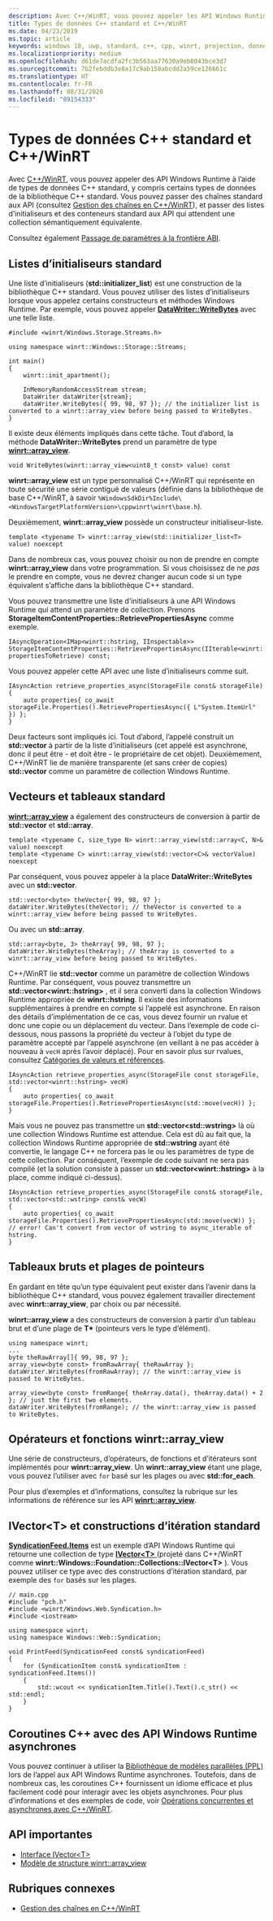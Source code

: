 ```yaml
---
description: Avec C++/WinRT, vous pouvez appeler les API Windows Runtime à l’aide de types de données C++ standard.
title: Types de données C++ standard et C++/WinRT
ms.date: 04/23/2019
ms.topic: article
keywords: windows 10, uwp, standard, c++, cpp, winrt, projection, données, types
ms.localizationpriority: medium
ms.openlocfilehash: d61de7acdfa2fc3b563aa77630a9eb8043bce3d7
ms.sourcegitcommit: 7b2febddb3e8a17c9ab158abcdd2a59ce126661c
ms.translationtype: HT
ms.contentlocale: fr-FR
ms.lasthandoff: 08/31/2020
ms.locfileid: "89154333"
---
```

# <a name="standard-c-data-types-and-cwinrt"></a>Types de données C++ standard et C++/WinRT

Avec [C++/WinRT](./intro-to-using-cpp-with-winrt.md), vous pouvez appeler des API Windows Runtime à l’aide de types de données C++ standard, y compris certains types de données de la bibliothèque C++ standard. Vous pouvez passer des chaînes standard aux API (consultez [Gestion des chaînes en C++/WinRT](strings.md)), et passer des listes d’initialiseurs et des conteneurs standard aux API qui attendent une collection sémantiquement équivalente.

Consultez également [Passage de paramètres à la frontière ABI](./pass-parms-to-abi.md).

## <a name="standard-initializer-lists"></a>Listes d’initialiseurs standard
Une liste d’initialiseurs (**std::initializer_list**) est une construction de la bibliothèque C++ standard. Vous pouvez utiliser des listes d’initialiseurs lorsque vous appelez certains constructeurs et méthodes Windows Runtime. Par exemple, vous pouvez appeler [**DataWriter::WriteBytes**](/uwp/api/windows.storage.streams.datawriter.writebytes) avec une telle liste.

```cppwinrt
#include <winrt/Windows.Storage.Streams.h>

using namespace winrt::Windows::Storage::Streams;

int main()
{
    winrt::init_apartment();

    InMemoryRandomAccessStream stream;
    DataWriter dataWriter{stream};
    dataWriter.WriteBytes({ 99, 98, 97 }); // the initializer list is converted to a winrt::array_view before being passed to WriteBytes.
}
```

Il existe deux éléments impliqués dans cette tâche. Tout d’abord, la méthode **DataWriter::WriteBytes** prend un paramètre de type [**winrt::array_view**](/uwp/cpp-ref-for-winrt/array-view).

```cppwinrt
void WriteBytes(winrt::array_view<uint8_t const> value) const
```

**winrt::array_view** est un type personnalisé C++/WinRT qui représente en toute sécurité une série contiguë de valeurs (définie dans la bibliothèque de base C++/WinRT, à savoir `%WindowsSdkDir%Include\<WindowsTargetPlatformVersion>\cppwinrt\winrt\base.h`).

Deuxièmement, **winrt::array_view** possède un constructeur initialiseur-liste.

```cppwinrt
template <typename T> winrt::array_view(std::initializer_list<T> value) noexcept
```

Dans de nombreux cas, vous pouvez choisir ou non de prendre en compte **winrt::array_view** dans votre programmation. Si vous choisissez de ne *pas* le prendre en compte, vous ne devrez changer aucun code si un type équivalent s’affiche dans la bibliothèque C++ standard.

Vous pouvez transmettre une liste d’initialiseurs à une API Windows Runtime qui attend un paramètre de collection. Prenons **StorageItemContentProperties::RetrievePropertiesAsync** comme exemple.

```cppwinrt
IAsyncOperation<IMap<winrt::hstring, IInspectable>> StorageItemContentProperties::RetrievePropertiesAsync(IIterable<winrt::hstring> propertiesToRetrieve) const;
```

Vous pouvez appeler cette API avec une liste d’initialiseurs comme suit.

```cppwinrt
IAsyncAction retrieve_properties_async(StorageFile const& storageFile)
{
    auto properties{ co_await storageFile.Properties().RetrievePropertiesAsync({ L"System.ItemUrl" }) };
}
```

Deux facteurs sont impliqués ici. Tout d’abord, l’appelé construit un **std::vector** à partir de la liste d’initialiseurs (cet appelé est asynchrone, donc il peut être - et doit être - le propriétaire de cet objet). Deuxièmement, C++/WinRT lie de manière transparente (et sans créer de copies) **std::vector** comme un paramètre de collection Windows Runtime.

## <a name="standard-arrays-and-vectors"></a>Vecteurs et tableaux standard
[**winrt::array_view**](/uwp/cpp-ref-for-winrt/array-view) a également des constructeurs de conversion à partir de **std::vector** et **std::array**.

```cppwinrt
template <typename C, size_type N> winrt::array_view(std::array<C, N>& value) noexcept
template <typename C> winrt::array_view(std::vector<C>& vectorValue) noexcept
```

Par conséquent, vous pouvez appeler à la place **DataWriter::WriteBytes** avec un **std::vector**.

```cppwinrt
std::vector<byte> theVector{ 99, 98, 97 };
dataWriter.WriteBytes(theVector); // theVector is converted to a winrt::array_view before being passed to WriteBytes.
```

Ou avec un **std::array**.

```cppwinrt
std::array<byte, 3> theArray{ 99, 98, 97 };
dataWriter.WriteBytes(theArray); // theArray is converted to a winrt::array_view before being passed to WriteBytes.
```

C++/WinRT lie **std::vector** comme un paramètre de collection Windows Runtime. Par conséquent, vous pouvez transmettre un **std::vector&lt;winrt::hstring&gt;** , et il sera converti dans la collection Windows Runtime appropriée de **winrt::hstring**. Il existe des informations supplémentaires à prendre en compte si l’appelé est asynchrone. En raison des détails d’implémentation de ce cas, vous devez fournir un rvalue et donc une copie ou un déplacement du vecteur. Dans l’exemple de code ci-dessous, nous passons la propriété du vecteur à l’objet du type de paramètre accepté par l’appelé asynchrone (en veillant à ne pas accéder à nouveau à `vecH` après l’avoir déplacé). Pour en savoir plus sur rvalues, consultez [Catégories de valeurs et références](cpp-value-categories.md).

```cppwinrt
IAsyncAction retrieve_properties_async(StorageFile const storageFile, std::vector<winrt::hstring> vecH)
{
    auto properties{ co_await storageFile.Properties().RetrievePropertiesAsync(std::move(vecH)) };
}
```

Mais vous ne pouvez pas transmettre un **std::vector&lt;std::wstring&gt;** là où une collection Windows Runtime est attendue. Cela est dû au fait que, la collection Windows Runtime appropriée de **std::wstring** ayant été convertie, le langage C++ ne forcera pas le ou les paramètres de type de cette collection. Par conséquent, l’exemple de code suivant ne sera pas compilé (et la solution consiste à passer un **std::vector&lt;winrt::hstring&gt;** à la place, comme indiqué ci-dessus).

```cppwinrt
IAsyncAction retrieve_properties_async(StorageFile const& storageFile, std::vector<std::wstring> const& vecW)
{
    auto properties{ co_await storageFile.Properties().RetrievePropertiesAsync(std::move(vecW)) }; // error! Can't convert from vector of wstring to async_iterable of hstring.
}
```

## <a name="raw-arrays-and-pointer-ranges"></a>Tableaux bruts et plages de pointeurs
En gardant en tête qu’un type équivalent peut exister dans l’avenir dans la bibliothèque C++ standard, vous pouvez également travailler directement avec **winrt::array_view**, par choix ou par nécessité.

**winrt::array_view** a des constructeurs de conversion à partir d’un tableau brut et d’une plage de **T&ast;** (pointeurs vers le type d’élément).

```cppwinrt
using namespace winrt;
...
byte theRawArray[]{ 99, 98, 97 };
array_view<byte const> fromRawArray{ theRawArray };
dataWriter.WriteBytes(fromRawArray); // the winrt::array_view is passed to WriteBytes.

array_view<byte const> fromRange{ theArray.data(), theArray.data() + 2 }; // just the first two elements.
dataWriter.WriteBytes(fromRange); // the winrt::array_view is passed to WriteBytes.
```

## <a name="winrtarray_view-functions-and-operators"></a>Opérateurs et fonctions winrt::array_view
Une série de constructeurs, d’opérateurs, de fonctions et d’itérateurs sont implémentés pour **winrt::array_view**. Un **winrt::array_view** étant une plage, vous pouvez l’utiliser avec `for` basé sur les plages ou avec **std::for_each**.

Pour plus d’exemples et d’informations, consultez la rubrique sur les informations de référence sur les API [**winrt::array_view**](/uwp/cpp-ref-for-winrt/array-view).

## <a name="ivectorlttgt-and-standard-iteration-constructs"></a>**IVector&lt;T&gt;** et constructions d’itération standard
[**SyndicationFeed.Items**](/uwp/api/windows.web.syndication.syndicationfeed.items) est un exemple d’API Windows Runtime qui retourne une collection de type [**IVector&lt;T&gt;** ](/uwp/api/windows.foundation.collections.ivector_t_) (projeté dans C++/WinRT comme **winrt::Windows::Foundation::Collections::IVector&lt;T&gt;** ). Vous pouvez utiliser ce type avec des constructions d’itération standard, par exemple des `for` basés sur les plages.

```cppwinrt
// main.cpp
#include "pch.h"
#include <winrt/Windows.Web.Syndication.h>
#include <iostream>

using namespace winrt;
using namespace Windows::Web::Syndication;

void PrintFeed(SyndicationFeed const& syndicationFeed)
{
    for (SyndicationItem const& syndicationItem : syndicationFeed.Items())
    {
        std::wcout << syndicationItem.Title().Text().c_str() << std::endl;
    }
}
```

## <a name="c-coroutines-with-asynchronous-windows-runtime-apis"></a>Coroutines C++ avec des API Windows Runtime asynchrones
Vous pouvez continuer à utiliser la [Bibliothèque de modèles parallèles (PPL)](/cpp/parallel/concrt/parallel-patterns-library-ppl) lors de l’appel aux API Windows Runtime asynchrones. Toutefois, dans de nombreux cas, les coroutines C++ fournissent un idiome efficace et plus facilement codé pour interagir avec les objets asynchrones. Pour plus d’informations et des exemples de code, voir [Opérations concurrentes et asynchrones avec C++/WinRT](concurrency.md).

## <a name="important-apis"></a>API importantes
* [Interface IVector&lt;T&gt;](/uwp/api/windows.foundation.collections.ivector_t_)
* [Modèle de structure winrt::array_view](/uwp/cpp-ref-for-winrt/array-view)

## <a name="related-topics"></a>Rubriques connexes
* [Gestion des chaînes en C++/WinRT](strings.md)
